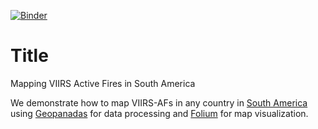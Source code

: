 [![Binder](https://mybinder.org/badge_logo.svg)](https://mybinder.org/v2/gh/acoiman/mapping_wildfires/HEAD)

  
# Title

Mapping VIIRS Active Fires in South America

We demonstrate how to map VIIRS-AFs in any country in [South America](https://en.wikipedia.org/wiki/South_America) using [Geopanadas](https://geopandas.org/) for data processing and [Folium](http://python-visualization.github.io/folium/) for map visualization.




